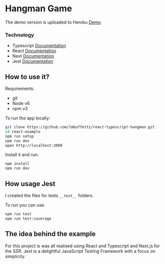 # Hangman Game

The demo version is uploaded to Heroku [Demo](https://hangman-reactts.herokuapp.com/)

### Technology

- Typescript [Documentation](https://www.typescriptlang.org/)
- React [Documentation](https://reactjs.org/)
- Next [Documentation](https://nextjs.org/)
- Jest [Documentation](https://jestjs.io/)

## How to use it?

Requirements:
- git
- Node v6
- npm v3

To run the app locally:

```bash
git clone https://github.com/lmbuffetti/react-typescript-hangman.git
cd react-example
npm run setup
npm run dev
open http://localhost:3000
```

Install it and run:

```bash
npm install
npm run dev
```

## How usage Jest

I created the files for tests `__test__` folders.

To run you can use:

```bash
npm run test
npm run test:coverage
```

## The idea behind the example

For this project is was all realised using React and Typescript and Next.js for the SSR.
Jest is a delightful JavaScript Testing Framework with a focus on simplicity. 